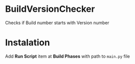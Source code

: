 # BuildVersionChecker

Checks if Build number starts with Version number

# Instalation

Add **Run Script** item at **Build Phases** with path to `main.py` file

